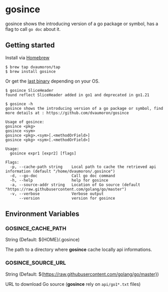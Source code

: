 # gosince

gosince shows the introducing version of a go package or symbol, has a flag to call `go doc` about it.

## Getting started

Install via [Homebrew](https://brew.sh/)

```console
$ brew tap dvaumoron/tap
$ brew install gosince
```

Or get the [last binary](https://github.com/dvaumoron/gosince/releases) depending on your OS.

```console
$ gosince SliceHeader
found reflect SliceHeader added in go1 and deprecated in go1.21
```

```console
$ gosince -h
gosince shows the introducing version of a go package or symbol, find more details at : https://github.com/dvaumoron/gosince

Usage of gosince:
gosince <pkg>
gosince <sym>
gosince <pkg>.<sym>[.<methodOrField>]
gosince <pkg> <sym>[.<methodOrField>]

Usage:
  gosince expr1 [expr2] [flags]

Flags:
  -p, --cache-path string    Local path to cache the retrieved api information (default "/home/dvaumoron/.gosince")
  -d, --go-doc               Call go doc command
  -h, --help                 help for gosince
  -a, --source-addr string   Location of Go source (default "https://raw.githubusercontent.com/golang/go/master")
  -v, --verbose              Verbose output
      --version              version for gosince
```

## Environment Variables

### GOSINCE_CACHE_PATH

String (Default: ${HOME}/.gosince)

The path to a directory where **gosince** cache locally api informations.

### GOSINCE_SOURCE_URL

String (Default: ${https://raw.githubusercontent.com/golang/go/master})

URL to download Go source (**gosince** rely on `api/go1*.txt` files)
